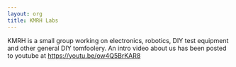```yaml
---
layout: org
title: KMRH Labs
---
```

KMRH is a small group working on electronics, robotics, DIY test equipment and other general DIY tomfoolery. An intro video about us has been posted to youtube at <https://youtu.be/ow4Q5BrKAR8>
